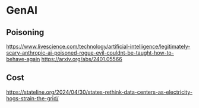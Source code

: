 # GenAI

## Poisoning
https://www.livescience.com/technology/artificial-intelligence/legitimately-scary-anthropic-ai-poisoned-rogue-evil-couldnt-be-taught-how-to-behave-again
https://arxiv.org/abs/2401.05566

## Cost
https://stateline.org/2024/04/30/states-rethink-data-centers-as-electricity-hogs-strain-the-grid/
